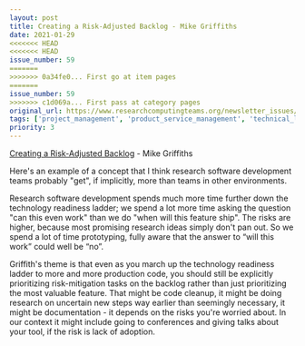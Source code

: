 ```yaml
---
layout: post
title: Creating a Risk-Adjusted Backlog - Mike Griffiths
date: 2021-01-29
<<<<<<< HEAD
<<<<<<< HEAD
issue_number: 59
=======
>>>>>>> 0a34fe0... First go at item pages
=======
issue_number: 59
>>>>>>> c1d069a... First pass at category pages
original_url: https://www.researchcomputingteams.org/newsletter_issues/0059
tags: ['project_management', 'product_service_management', 'technical_leadership']
priority: 3
---
```


<!-- markdownlint-disable MD033 -->
<!-- markdownlint-disable MD041 -->
<!-- markdownlint-disable MD049 -->

[Creating a Risk-Adjusted Backlog](https://www.leadinganswers.com/2021/01/creating-a-risk-adjusted-backlog.html) - Mike Griffiths

Here's an example of a concept that I think research software development teams probably "get", if implicitly, more than teams in other environments.

Research software development spends much more time further down the technology readiness ladder; we spend a lot more time asking the question "can this even work" than we do "when will this feature ship". The risks are higher, because most promising research ideas simply don't pan out. So we spend a lot of time prototyping, fully aware that the answer to “will this work” could well be “no”.

Griffith's theme is that even as you march up the technology readiness ladder to more and more production code, you should still be explicitly prioritizing risk-mitigation tasks on the backlog rather than just prioritizing the most valuable feature. That might be code cleanup, it might be doing research on uncertain new steps way earlier than seemingly necessary, it might be documentation - it depends on the risks you're worried about. In our context it might include going to conferences and giving talks about your tool, if the risk is lack of adoption.